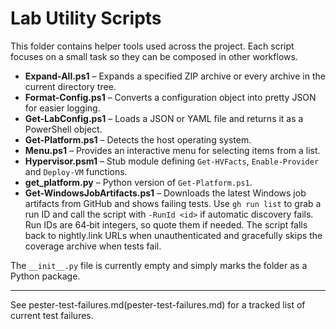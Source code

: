 # Lab Utility Scripts

This folder contains helper tools used across the project. Each script focuses on a small task so they can be composed in other workflows.

- **Expand-All.ps1** – Expands a specified ZIP archive or every archive in the current directory tree.
- **Format-Config.ps1** – Converts a configuration object into pretty JSON for easier logging.
- **Get-LabConfig.ps1** – Loads a JSON or YAML file and returns it as a PowerShell object.
- **Get-Platform.ps1** – Detects the host operating system.
- **Menu.ps1** – Provides an interactive menu for selecting items from a list.
- **Hypervisor.psm1** – Stub module defining `Get-HVFacts`, `Enable-Provider` and `Deploy-VM` functions.
- **get_platform.py** – Python version of `Get-Platform.ps1`.
- **Get-WindowsJobArtifacts.ps1** – Downloads the latest Windows job artifacts from GitHub and shows failing tests. Use `gh run list` to grab a run ID and call the script with `-RunId <id>` if automatic discovery fails. Run IDs are 64‑bit integers, so quote them if needed. The script falls back to nightly.link URLs when unauthenticated and gracefully skips the coverage archive when tests fail.

The `__init__.py` file is currently empty and simply marks the folder as a Python package.

---

See pester-test-failures.md(pester-test-failures.md) for a tracked list of current test failures.
